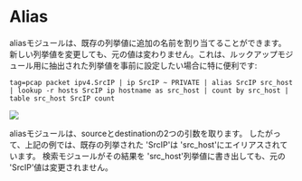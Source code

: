 # Alias

aliasモジュールは、既存の列挙値に追加の名前を割り当てることができます。 新しい列挙値を変更しても、元の値は変わりません。これは、ルックアップモジュール用に抽出された列挙値を事前に設定したい場合に特に便利です:

```
tag=pcap packet ipv4.SrcIP | ip SrcIP ~ PRIVATE | alias SrcIP src_host | lookup -r hosts SrcIP ip hostname as src_host | count by src_host | table src_host SrcIP count
```

![](alias.png)

aliasモジュールは、sourceとdestinationの2つの引数を取ります。 したがって、上記の例では、既存の列挙された 'SrcIP'は 'src_host'にエイリアスされています。 検索モジュールがその結果を 'src_host'列挙値に書き出しても、元の 'SrcIP'値は変更されません。